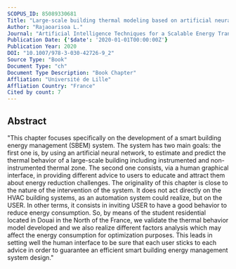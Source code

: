 ```yaml
---
SCOPUS_ID: 85089330681
Title: "Large-scale building thermal modeling based on artificial neural networks: Application to smart energy management"
Author: "Rajaoarisoa L."
Journal: "Artificial Intelligence Techniques for a Scalable Energy Transition: Advanced Methods, Digital Technologies, Decision Support Tools, and Applications"
Publication Date: {'$date': '2020-01-01T00:00:00Z'}
Publication Year: 2020
DOI: "10.1007/978-3-030-42726-9_2"
Source Type: "Book"
Document Type: "ch"
Document Type Description: "Book Chapter"
Affliation: "Université de Lille"
Affliation Country: "France"
Cited by count: 7
---
```


## Abstract
"This chapter focuses specifically on the development of a smart building energy management (SBEM) system. The system has two main goals: the first one is, by using an artificial neural network, to estimate and predict the thermal behavior of a large-scale building including instrumented and non-instrumented thermal zone. The second one consists, via a human graphical interface, in providing different advice to users to educate and attract them about energy reduction challenges. The originality of this chapter is close to the nature of the intervention of the system. It does not act directly on the HVAC building systems, as an automation system could realize, but on the USER. In other terms, it consists in inviting USER to have a good behavior to reduce energy consumption. So, by means of the student residential located in Douai in the North of the France, we validate the thermal behavior model developed and we also realize different factors analysis which may affect the energy consumption for optimization purposes. This leads in setting well the human interface to be sure that each user sticks to each advice in order to guarantee an efficient smart building energy management system design."
